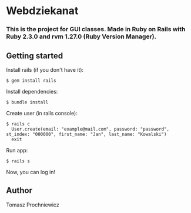 # Webdziekanat

### This is the project for GUI classes. Made in Ruby on Rails with Ruby 2.3.0 and rvm 1.27.0 (Ruby Version Manager).

## Getting started

Install rails (if you don't have it):
```
$ gem install rails
```
Install dependencies:
```
$ bundle install
```
Create user (in rails console):
```
$ rails c
  User.create(email: "example@mail.com", password: "password", st_index: "000000", first_name: "Jan", last_name: "Kowalski")
  exit
```
Run app:
```
$ rails s
```

Now, you can log in!

## Author

Tomasz Prochniewicz

